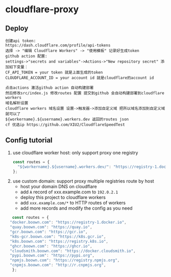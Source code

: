 # cloudflare-proxy

## Deploy
```
创建api token:
https://dash.cloudflare.com/profile/api-tokens
选择 -> "编辑 Cloudflare Workers" -> "使用模板" 记录好生成token
github action 配置:
settings->"secrets and variables"->Actions->"New repository secret" 添加如下变量：
CF_API_TOKEN = your token 就是上面生成的token
CLOUDFLARE_ACCOUNT_ID = your account id 就是cloudflare的account id

点击actions 激活github action 自动构建部署
然后修改src/index.js 修改routes 配置 提交到github 会自动构建部署到cloudflare workers
域名解析设置
cloudflare workers 域名设置 设置->触发器->添加自定义域 把所以域名添加到自定义域就可以了
${workername}.${username}.workers.dev 返回的routes json
cf 优选ip https://github.com/XIU2/CloudflareSpeedTest
```
## Config tutorial

1. use cloudflare worker host: only support proxy one registry
   ```javascript
   const routes = {
     "${workername}.${username}.workers.dev/": "https://registry-1.docker.io",
   };
   ```
2. use custom domain: support proxy multiple registries route by host
   - host your domain DNS on cloudflare
   - add `A` record of xxx.example.com to `192.0.2.1`
   - deploy this project to cloudflare workers
   - add `xxx.example.com/*` to HTTP routes of workers
   - add more records and modify the config as you need
  
```javascript
   const routes = {
  "docker.boown.com": "https://registry-1.docker.io",
  "quay.boown.com": "https://quay.io",
  "gcr.boown.com": "https://gcr.io",
  "k8s-gcr.boown.com": "https://k8s.gcr.io",
  "k8s.boown.com": "https://registry.k8s.io",
  "ghcr.boown.com": "https://ghcr.io",
  "cloudsmith.boown.com": "https://docker.cloudsmith.io",
  "pypi.boown.com": "https://pypi.org",
  "npmjs.boown.com": "https://registry.npmjs.org",
  "cnpmjs.boown.com": "http://r.cnpmjs.org",
   };
```

